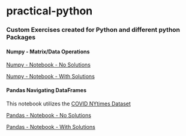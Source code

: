 # practical-python

### Custom Exercises created for Python and different python Packages

#### Numpy - Matrix/Data Operations
[Numpy - Notebook - No Solutions](https://github.com/digitalvirtuoso/practical-python/blob/master/numpy/Numpy_Exercises.ipynb)

[Numpy - Notebook - With Solutions](https://github.com/digitalvirtuoso/practical-python/blob/master/numpy/Numpy_Exercises%20-%20Solutions.ipynb)

#### Pandas Navigating DataFrames
This notebook utilizes the [COVID NYtimes Dataset](https://github.com/nytimes/covid-19-data)

[Pandas - Notebook - No Solutions](https://github.com/digitalvirtuoso/practical-python/blob/master/pandas/Pandas_Exercises%20COVID.ipynb)

[Pandas - Notebook - With Solutions](https://github.com/digitalvirtuoso/practical-python/blob/master/pandas/Pandas_Exercises%20-%20COVID%20Solutions.ipynb)
